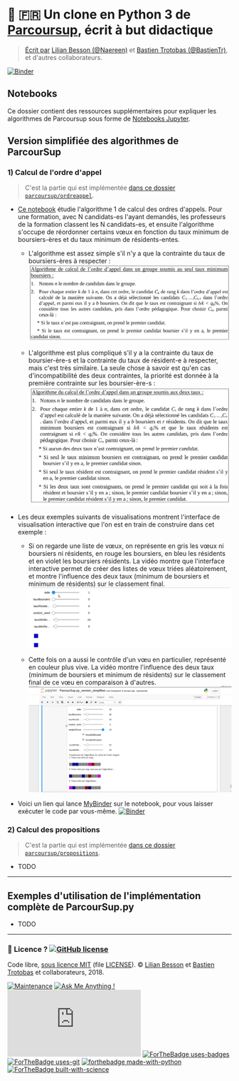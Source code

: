 # :baby: :fr: Un clone en Python 3 de [Parcoursup](http://www.parcoursup.fr/), écrit à but didactique
> [Écrit par](AUTHORS) [Lilian Besson (@Naereen)](https://github.com/Naereen) et [Bastien Trotobas (@BastienTr)](https://github.com/BastienTr), et d'autres collaborateurs.

[![Binder](https://mybinder.org/badge.svg)](https://mybinder.org/v2/gh/Naereen/ParcourSup.py/master?filepath=notebooks%2FParcourSup.py_version_simplifiee.ipynb)

## Notebooks

Ce dossier contient des ressources supplémentaires pour expliquer les algorithmes de Parcoursup sous forme de [Notebooks Jupyter](https://jupyter.org/).

## Version simplifiée des algorithmes de ParcourSup

### 1) Calcul de l'ordre d'appel
> C'est la partie qui est implémentée [dans ce dossier `parcoursup/ordreappel`](../parcoursup/ordreappel/).

- [Ce notebook](ParcourSup.py_version_simplifiee.ipynb) étudie l'algorithme 1 de calcul des ordres d'appels. Pour une formation, avec N candidats-es l'ayant demandés, les professeurs de la formation classent les N candidats-es, et ensuite l'algorithme s'occupe de réordonner certains vœux en fonction du taux minimum de boursiers-ères et du taux minimum de résidents-entes.

  + L'algorithme est assez simple s'il n'y a que la contrainte du taux de boursiers-ères à respecter :
    ![](images/Algorithme_CalculOrdreAppelJusteTauxBoursiers.png)

  + L'algorithme est plus compliqué s'il y a la contrainte du taux de boursier-ère-s et la contrainte du taux de résident-e à respecter, mais c'est très similaire. La seule chose à savoir est qu'en cas d'incompatibilité des deux contraintes, la priorité est donnée à la première contrainte sur les boursier-ère-s :
    ![](images/Algorithme_CalculOrdreAppel.png)

- Les deux exemples suivants de visualisations montrent l'interface de visualisation interactive que l'on est en train de construire dans cet exemple :

  + Si on regarde une liste de vœux, on représente en gris les vœux ni boursiers ni résidents, en rouge les boursiers, en bleu les résidents et en violet les boursiers résidents. La vidéo montre que l'interface interactive permet de créer des listes de vœux triées aléatoirement, et montre l'influence des deux taux (minimum de boursiers et minimum de résidents) sur le classement final.
    ![Visualisation_OrdreAppel_avec_couleurs](images/Visualisation_OrdreAppel_avec_couleurs.gif)

  + Cette fois on a aussi le contrôle d'un vœu en particulier, représenté en couleur plus vive. La vidéo montre l'influence des deux taux (minimum de boursiers et minimum de résidents) sur le classement final de ce vœu en comparaison à d'autres.
    ![Visualisation_OrdreAppel_focus_sur_un_voeu](images/Visualisation_OrdreAppel_focus_sur_un_voeu.gif)

- Voici un lien qui lance [MyBinder](https://mybinder.org/) sur le notebook, pour vous laisser exécuter le code par vous-même.
  [![Binder](https://mybinder.org/badge.svg)](https://mybinder.org/v2/gh/Naereen/ParcourSup.py/master?filepath=notebooks%2FParcourSup.py_version_simplifiee.ipynb%2FParcourSup.py_version_simplifiee.ipynb)

### 2) Calcul des propositions
> C'est la partie qui est implémentée [dans ce dossier `parcoursup/propositions`](../parcoursup/propositions/).

- TODO

---

## Exemples d'utilisation de l'implémentation complète de ParcourSup.py

- TODO

---

### :scroll: Licence ? [![GitHub license](https://img.shields.io/github/license/Naereen/Parcoursup.py.svg)](https://github.com/Naereen/badges/blob/master/LICENSE)
Code libre, [sous licence MIT](https://lbesson.mit-license.org/) (file [LICENSE](LICENSE)).
© [Lilian Besson](https://GitHub.com/Naereen) et [Bastien Trotobas](https://github.com/BastienTr) et collaborateurs, 2018.

[![Maintenance](https://img.shields.io/badge/Maintained%3F-yes-green.svg)](https://GitHub.com/Naereen/Parcoursup.py/graphs/commit-activity)
[![Ask Me Anything !](https://img.shields.io/badge/Ask%20me-anything-1abc9c.svg)](https://GitHub.com/Naereen/ama)
[![Analytics](https://ga-beacon.appspot.com/UA-38514290-17/github.com/Naereen/Parcoursup.py/README.md?pixel)](https://GitHub.com/Naereen/Parcoursup.py/)
[![ForTheBadge uses-badges](http://ForTheBadge.com/images/badges/uses-badges.svg)](http://ForTheBadge.com)
[![ForTheBadge uses-git](http://ForTheBadge.com/images/badges/uses-git.svg)](https://GitHub.com/)
[![forthebadge made-with-python](http://ForTheBadge.com/images/badges/made-with-python.svg)](https://www.python.org/)
[![ForTheBadge built-with-science](http://ForTheBadge.com/images/badges/built-with-science.svg)](https://GitHub.com/Naereen/)
